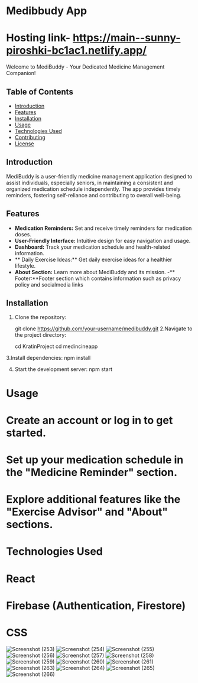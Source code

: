 # Medibbudy App


# Hosting link- https://main--sunny-piroshki-bc1ac1.netlify.app/
Welcome to MediBuddy - Your Dedicated Medicine Management Companion!

## Table of Contents
- [Introduction](#introduction)
- [Features](#features)
- [Installation](#installation)
- [Usage](#usage)
- [Technologies Used](#technologies-used)
- [Contributing](#contributing)
- [License](#license)

## Introduction

MediBuddy is a user-friendly medicine management application designed to assist individuals, especially seniors, in maintaining a consistent and organized medication schedule independently. The app provides timely reminders, fostering self-reliance and contributing to overall well-being.

## Features

- **Medication Reminders:** Set and receive timely reminders for medication doses.
- **User-Friendly Interface:** Intuitive design for easy navigation and usage.
- **Dashboard:** Track your medication schedule and health-related information.
- ** Daily Exercise Ideas:** Get daily exercise ideas for a healthier lifestyle.
- **About Section:** Learn more about MediBuddy and its mission.
-** Footer:**Footer section which contains information such as privacy policy and socialmedia links

## Installation

1. Clone the repository:
   
   git clone https://github.com/your-username/medibuddy.git
2.Navigate to the project directory:

    cd KratinProject
    cd medincineapp

3.Install dependencies:
    npm install

4. Start the development server:
    npm start

 # Usage
  #  Create an account or log in to get started.
  # Set up your medication schedule in the "Medicine Reminder" section.
  # Explore additional features like the "Exercise Advisor" and "About" sections.
# Technologies Used
   # React
   # Firebase (Authentication, Firestore)
   # CSS


![Screenshot (253)](https://github.com/soumyasri1/medibuddy/assets/31533704/58482d8d-7007-4ad5-89a7-641c8d697ac5)
![Screenshot (254)](https://github.com/soumyasri1/medibuddy/assets/31533704/a419c009-f404-49a3-8a0f-b0f18b012f91)
![Screenshot (255)](https://github.com/soumyasri1/medibuddy/assets/31533704/8a167f3c-4cac-4efa-a5a8-dde2a4fb3e9e)
![Screenshot (256)](https://github.com/soumyasri1/medibuddy/assets/31533704/c09b0e47-a057-4409-834b-a496f1119964)
![Screenshot (257)](https://github.com/soumyasri1/medibuddy/assets/31533704/140b28d1-45eb-47ce-9467-c8bbcc4a05d3)
![Screenshot (258)](https://github.com/soumyasri1/medibuddy/assets/31533704/0ed094e9-b546-42dd-b737-039bfe8c20c3)
![Screenshot (259)](https://github.com/soumyasri1/medibuddy/assets/31533704/224ada6c-a7df-43c7-bf44-73eb60896b2a)
![Screenshot (260)](https://github.com/soumyasri1/medibuddy/assets/31533704/6abe99dc-28db-4a0f-bbc0-884d1015cc33)
![Screenshot (261)](https://github.com/soumyasri1/medibuddy/assets/31533704/f60aba7c-4577-4bf5-8190-fed352fc56b1)
![Screenshot (263)](https://github.com/soumyasri1/medibuddy/assets/31533704/63a003e0-a091-4880-a32d-c4506193f19c)
![Screenshot (264)](https://github.com/soumyasri1/medibuddy/assets/31533704/c4555ac6-95b5-4218-b93f-94b0220ca2b0)
![Screenshot (265)](https://github.com/soumyasri1/medibuddy/assets/31533704/9829dac4-573b-4352-ab27-594edcf5d56c)
![Screenshot (266)](https://github.com/soumyasri1/medibuddy/assets/31533704/9a2edf12-ccee-4521-9942-9eeee6a93f24)
